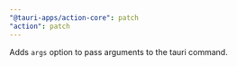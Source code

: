 ```yaml
---
"@tauri-apps/action-core": patch
"action": patch
---
```


Adds `args` option to pass arguments to the tauri command.
